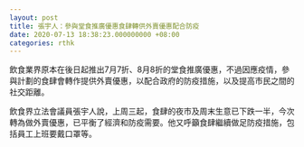 ```yaml
---
layout: post
title: 張宇人：參與堂食推廣優惠食肆轉供外賣優惠配合防疫
date: 2020-07-13 18:38:23.000000000 +08:00
categories: rthk
---
```


飲食業界原本在後日起推出7月7折、8月8折的堂食推廣優惠，不過因應疫情，參與計劃的食肆會轉作提供外賣優惠，以配合政府的防疫措施，以及提高市民之間的社交距離。

飲食界立法會議員張宇人說，上周三起，食肆的夜市及周末生意已下跌一半，今次轉為做外賣優惠，已平衡了經濟和防疫需要。他又呼籲食肆繼續做足防疫措施，包括員工上班要戴口罩等。
